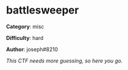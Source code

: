 battlesweeper
============

**Category**: misc

**Difficulty**: hard

**Author**: joseph#8210

_This CTF needs more guessing, so here you go._
